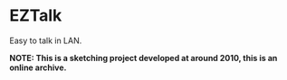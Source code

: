 # EZTalk
Easy to talk in LAN.

**NOTE: This is a sketching project developed at around 2010, this is an online archive.**
